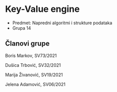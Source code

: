 # Key-Value engine

- Predmet: Napredni algoritmi i strukture podataka
- Grupa 14

## Članovi grupe

Boris Markov, SV73/2021

Dušica Trbović, SV32/2021

Marija Živanović, SV19/2021

Jelena Adamović, SV06/2021


